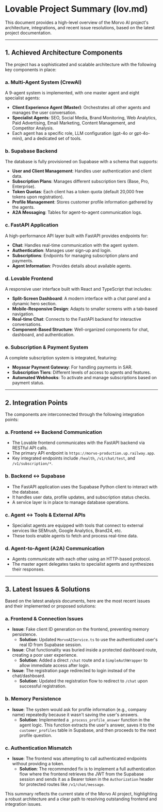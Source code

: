 # Lovable Project Summary (lov.md)

This document provides a high-level overview of the Morvo AI project's architecture, integrations, and recent issue resolutions, based on the latest project documentation.

---

## 1. Achieved Architecture Components

The project has a sophisticated and scalable architecture with the following key components in place:

### a. Multi-Agent System (CrewAI)
A 9-agent system is implemented, with one master agent and eight specialist agents:
- **Client Experience Agent (Master)**: Orchestrates all other agents and manages the user conversation.
- **Specialist Agents**: SEO, Social Media, Brand Monitoring, Web Analytics, Paid Advertising, Email Marketing, Content Management, and Competitor Analysis.
- Each agent has a specific role, LLM configuration (gpt-4o or gpt-4o-mini), and a dedicated set of tools.

### b. Supabase Backend
The database is fully provisioned on Supabase with a schema that supports:
- **User and Client Management**: Handles user authentication and client data.
- **Subscription Plans**: Manages different subscription tiers (Base, Pro, Enterprise).
- **Token Quotas**: Each client has a token quota (default 20,000 free tokens upon registration).
- **Profile Management**: Stores customer profile information gathered by the agents.
- **A2A Messaging**: Tables for agent-to-agent communication logs.

### c. FastAPI Application
A high-performance API layer built with FastAPI provides endpoints for:
- **Chat**: Handles real-time communication with the agent system.
- **Authentication**: Manages user sign-up and login.
- **Subscriptions**: Endpoints for managing subscription plans and payments.
- **Agent Information**: Provides details about available agents.

### d. Lovable Frontend
A responsive user interface built with React and TypeScript that includes:
- **Split-Screen Dashboard**: A modern interface with a chat panel and a dynamic hero section.
- **Mobile-Responsive Design**: Adapts to smaller screens with a tab-based navigation.
- **Real-time Chat**: Connects to the FastAPI backend for interactive conversations.
- **Component-Based Structure**: Well-organized components for chat, dashboard, and authentication.

### e. Subscription & Payment System
A complete subscription system is integrated, featuring:
- **Moyasar Payment Gateway**: For handling payments in SAR.
- **Subscription Tiers**: Different levels of access to agents and features.
- **Automated Webhooks**: To activate and manage subscriptions based on payment status.

---

## 2. Integration Points

The components are interconnected through the following integration points:

### a. Frontend ↔ Backend Communication
- The Lovable frontend communicates with the FastAPI backend via RESTful API calls.
- The primary API endpoint is `https://morvo-production.up.railway.app`.
- Key integrated endpoints include `/health`, `/v1/chat/test`, and `/v1/subscription/*`.

### b. Backend ↔ Supabase
- The FastAPI application uses the Supabase Python client to interact with the database.
- It handles user data, profile updates, and subscription status checks.
- A service layer is in place to manage database operations.

### c. Agent ↔ Tools & External APIs
- Specialist agents are equipped with tools that connect to external services like SEMrush, Google Analytics, Brand24, etc.
- These tools enable agents to fetch and process real-time data.

### d. Agent-to-Agent (A2A) Communication
- Agents communicate with each other using an HTTP-based protocol.
- The master agent delegates tasks to specialist agents and synthesizes their responses.

---

## 3. Latest Issues & Solutions

Based on the latest analysis documents, here are the most recent issues and their implemented or proposed solutions:

### a. Frontend & Connection Issues
- **Issue**: Fake client ID generation on the frontend, preventing memory persistence.
  - **Solution**: Updated `MorvoAIService.ts` to use the authenticated user's real ID from Supabase session.
- **Issue**: Chat functionality was buried inside a protected dashboard route, creating a poor user experience.
  - **Solution**: Added a direct `/chat` route and a `SimpleAuthWrapper` to allow immediate access after login.
- **Issue**: The registration page redirected to login instead of the chat/dashboard.
  - **Solution**: Updated the registration flow to redirect to `/chat` upon successful registration.

### b. Memory Persistence
- **Issue**: The system would ask for profile information (e.g., company name) repeatedly because it wasn't saving the user's answers.
  - **Solution**: Implemented a `_process_profile_answer` function in the agent logic. This function extracts the user's answer, saves it to the `customer_profiles` table in Supabase, and then proceeds to the next profile question.

### c. Authentication Mismatch
- **Issue**: The frontend was attempting to call authenticated endpoints without providing a token.
  - **Solution**: The recommended fix is to implement a full authentication flow where the frontend retrieves the JWT from the Supabase session and sends it as a Bearer token in the `Authorization` header for protected routes like `/v1/chat/message`.

This summary reflects the current state of the Morvo AI project, highlighting a robust architecture and a clear path to resolving outstanding frontend and integration issues. 